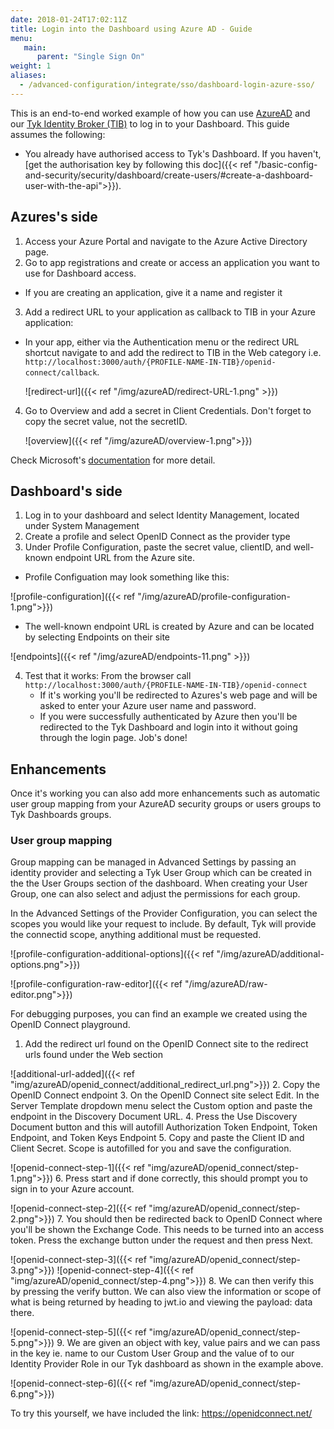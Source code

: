 ```yaml
---
date: 2018-01-24T17:02:11Z
title: Login into the Dashboard using Azure AD - Guide
menu:
   main:
      parent: "Single Sign On"
weight: 1
aliases:
  - /advanced-configuration/integrate/sso/dashboard-login-azure-sso/
---
```


This is an end-to-end worked example of how you can use [AzureAD](https://azure.microsoft.com/en-gb/services/active-directory/) and our [Tyk Identity Broker (TIB)](https://tyk.io/docs/concepts/tyk-components/identity-broker/
) to log in to your Dashboard.
This guide assumes the following:

* You already have authorised access to Tyk's Dashboard. If you haven't, [get the authorisation key by following this doc]({{< ref "/basic-config-and-security/security/dashboard/create-users/#create-a-dashboard-user-with-the-api">}}).

## Azures's side
1. Access your Azure Portal and navigate to the Azure Active Directory page.
2. Go to app registrations and create or access an application you want to use for Dashboard access.
  - If you are creating an application, give it a name and register it 
3. Add a redirect URL to your application as callback to TIB in your Azure application:
  - In your app, either via the Authentication menu or the redirect URL shortcut navigate to and add the redirect to TIB in the Web category i.e. `http://localhost:3000/auth/{PROFILE-NAME-IN-TIB}/openid-connect/callback`.

    ![redirect-url]({{< ref "/img/azureAD/redirect-URL-1.png" >}})
4. Go to Overview and add a secret in Client Credentials. Don't forget to copy the secret value, not the secretID. 

    ![overview]({{< ref "/img/azureAD/overview-1.png">}})

Check Microsoft's [documentation](https://docs.microsoft.com/en-us/azure/active-directory/develop/quickstart-register-app) for more detail.

## Dashboard's side 
1. Log in to your dashboard and select Identity Management, located under System Management
2. Create a profile and select OpenID Connect as the provider type
3. Under Profile Configuration, paste the secret value, clientID, and well-known endpoint URL from the Azure site. 
  - Profile Configuation may look something like this:

  ![profile-configuration]({{< ref "/img/azureAD/profile-configuration-1.png">}})

  - The well-known endpoint URL is created by Azure and can be located by selecting Endpoints on their site

  ![endpoints]({{< ref "/img/azureAD/endpoints-11.png" >}})

4. Test that it works:
   From the browser call `http://localhost:3000/auth/{PROFILE-NAME-IN-TIB}/openid-connect`
    - If it's working you'll be redirected to Azures's web page and will be asked to enter your Azure user name and password.
    - If you were successfully authenticated by Azure then you'll be redirected to the Tyk Dashboard and login into it without going through the login page. Job's done!

## Enhancements

Once it's working you can also add more enhancements such as automatic user group mapping from your AzureAD security groups or users groups to Tyk Dashboards groups.

### User group mapping
Group mapping can be managed in Advanced Settings by passing an identity provider and selecting a Tyk User Group which can be created in the the User Groups section of
the dashboard. When creating your User Group, one can also select and adjust the permissions for each group.

In the Advanced Settings of the Provider Configuration, you can select the scopes you would like your request to include. By default, Tyk will provide the connectid scope, anything additional must be requested. 

![profile-configuration-additional-options]({{< ref "/img/azureAD/additional-options.png">}})

![profile-configuration-raw-editor]({{< ref "/img/azureAD/raw-editor.png">}})

For debugging purposes, you can find an example we created using the OpenID Connect playground.
1. Add the redirect url found on the OpenID Connect site to the redirect urls found under the Web section

![additional-url-added]({{< ref "img/azureAD/openid_connect/additional_redirect_url.png">}})
2. Copy the OpenID Connect endpoint
3. On the OpenID Connect site select Edit. In the Server Template dropdown menu select the Custom option and paste the endpoint in the Discovery Document URL. 
4. Press the Use Discovery Document button and this will autofill Authorization Token Endpoint, Token Endpoint, and Token Keys Endpoint
5. Copy and paste the Client ID and Client Secret. Scope is autofilled for you and save the configuration.

![openid-connect-step-1]({{< ref "img/azureAD/openid_connect/step-1.png">}})
6. Press start and if done correctly, this should prompt you to sign in to your Azure account.

![openid-connect-step-2]({{< ref "img/azureAD/openid_connect/step-2.png">}})
7. You should then be redirected back to OpenID Connect where you'll be shown the Exchange Code. This needs to be turned into an access token. Press the exchange button under the request and then press Next.

![openid-connect-step-3]({{< ref "img/azureAD/openid_connect/step-3.png">}})
![openid-connect-step-4]({{< ref "img/azureAD/openid_connect/step-4.png">}})
8. We can then verify this by pressing the verify button. We can also view the information or scope of what is being returned by heading to jwt.io and viewing the payload: data there.

![openid-connect-step-5]({{< ref "img/azureAD/openid_connect/step-5.png">}})
9. We are given an object with key, value pairs and we can pass in the key ie. name to our Custom User Group and the value of to our Identity Provider Role in our Tyk dashboard as shown in the example above. 

![openid-connect-step-6]({{< ref "img/azureAD/openid_connect/step-6.png">}})

To try this yourself, we have included the link: https://openidconnect.net/